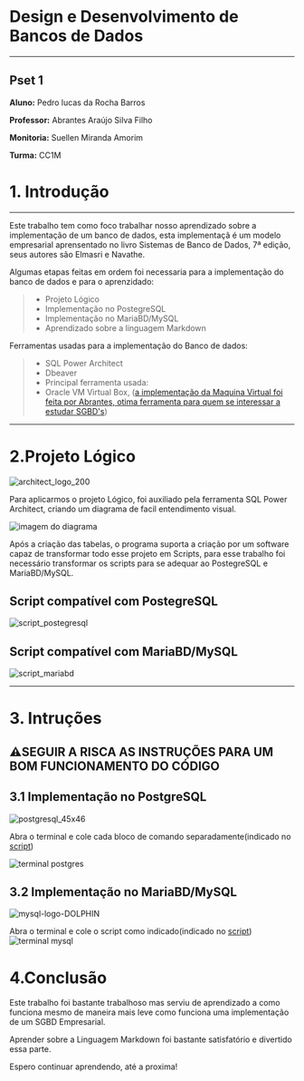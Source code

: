 
# Design e Desenvolvimento de Bancos de Dados

---
## Pset 1
 
**Aluno:** Pedro lucas da Rocha Barros

**Professor:** Abrantes Araújo Silva Filho

**Monitoria:** Suellen Miranda Amorim

**Turma:** CC1M

# 1. Introdução
---
Este trabalho tem como foco trabalhar nosso aprendizado sobre a implementação de um banco de dados, esta implementaçã é um modelo empresarial aprensentado no livro Sistemas de Banco de Dados, 7ª edição, seus autores são Elmasri e Navathe.

Algumas etapas feitas em ordem foi necessaria para a implementação do banco de dados e para o aprenzidado:

>* Projeto Lógico
>* Implementação no PostegreSQL
>* Implementação no MariaBD/MySQL
>* Aprendizado sobre a linguagem Markdown

Ferramentas usadas para a implementação do Banco de dados:

>* SQL Power Architect
>* Dbeaver
>* Principal ferramenta usada:
>* Oracle VM Virtual Box, ([a implementação da Maquina Virtual foi feita por Abrantes, otima ferramenta para quem se 
interessar a estudar SGBD's](https://www.computacaoraiz.com.br/2022/03/17/maquina-virtual-para-o-estudo-de-sistemas-de-gerenciamento-de-bancos-de-dados-db-server))

---

# 2.Projeto Lógico
![architect_logo_200](https://user-images.githubusercontent.com/103005263/164912854-5e659333-8c6f-4123-bdb7-a2d51d738514.png)

Para aplicarmos o projeto Lógico, foi auxiliado pela ferramenta SQL Power Architect, criando um diagrama de facil entendimento visual.

![imagem do diagrama](https://user-images.githubusercontent.com/103005263/164913374-03a43dcd-71fe-458f-bc89-60f370e86bfc.png)

Após a criação das tabelas, o programa suporta a criação por um software capaz de transformar todo esse projeto em Scripts, para esse trabalho foi necessário transformar os scripts para se adequar ao PostegreSQL e MariaBD/MySQL.

## Script compatível com PostegreSQL 

![script_postegresql](https://user-images.githubusercontent.com/103005263/164913946-6fdf5507-e6bd-46d6-8db9-1de92f16522e.gif)

## Script compatível com MariaBD/MySQL

![script_mariabd](https://user-images.githubusercontent.com/103005263/164914272-efe052d8-3893-44ca-9ec3-f3036adca789.gif)

---

# 3. Intruções

## ⚠️**SEGUIR A RISCA AS INSTRUÇÕES PARA UM BOM FUNCIONAMENTO DO CÓDIGO**

## 3.1 Implementação no PostgreSQL

![postgresql_45x46](https://user-images.githubusercontent.com/103005263/164914562-35af90a6-aac4-4cc4-bba9-bcba1fd4eede.png)

Abra o terminal e cole cada bloco de comando separadamente(indicado no [script](https://github.com/PedroRoch/uvv_bd_1_cc1m/blob/main/PostgreSQLScript.sql))

![terminal postgres](https://user-images.githubusercontent.com/103005263/164915807-2b51b0d6-5c92-4c9f-b6e0-80d2d8f32f61.png)

## 3.2 Implementação no MariaBD/MySQL
![mysql-logo-DOLPHIN](https://user-images.githubusercontent.com/103005263/164915964-3faf96aa-ced2-4d8f-b7e7-d9ec11383f3d.png)

Abra o terminal e cole o script como indicado(indicado no [script](https://github.com/PedroRoch/uvv_bd_1_cc1m/blob/main/MySQLScript.sql))
![terminal mysql](https://user-images.githubusercontent.com/103005263/164915850-d1365b86-e081-4595-a715-3afeddde3c3c.png)

# 4.Conclusão

Este trabalho foi bastante trabalhoso mas serviu de aprendizado a como funciona mesmo de maneira mais leve como funciona uma implementação de um SGBD Empresarial. 

Aprender sobre a Linguagem Markdown foi bastante satisfatório e divertido essa parte.

Espero continuar aprendendo, até a proxima!
